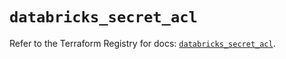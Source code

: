 # `databricks_secret_acl`

Refer to the Terraform Registry for docs: [`databricks_secret_acl`](https://registry.terraform.io/providers/databricks/databricks/1.88.0/docs/resources/secret_acl).
